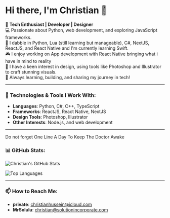 # Hi there, I'm Christian  👋

🌟 **Tech Enthusiast | Developer | Designer**  
💻 Passionate about Python, web development, and exploring JavaScript frameworks.  
🧪 I dabble in Python, Lua (still learning but manageable), C#, NextJS, ReactJS, and React Native and I'm currently learning Swift.  
🎮 I enjoy working on App development with React Native bringing what i have in mind to reality  
🎨 I have a keen interest in design, using tools like Photoshop and Illustrator to craft stunning visuals.  
🚀 Always learning, building, and sharing my journey in tech!

---

### 🔧 **Technologies & Tools I Work With**:
- **Languages**: Python, C#, C++, TypeScript
- **Frameworks**: ReactJS, React Native, NextJS
- **Design Tools**: Photoshop, Illustrator
- **Other Interests**: Node.js, and web development

---
Do not forget One Line A Day To Keep The Doctor Awake

### 📊 **GitHub Stats**:
![Christian's GitHub Stats](https://github-readme-stats.vercel.app/api?username=MrSolution07&show_icons=true&theme=radical)

![Top Languages](https://github-readme-stats.vercel.app/api/top-langs/?username=MrSolution07&layout=compact&theme=radical)

---

### 📫 **How to Reach Me**:
- **private**: [christianhussein@icloud.com](mailto:christianhussein@icloud.com)  
- **MrSolulu**: [christian@solutionincorporate.com](mailto:christian@solutionincorporate.com)  
